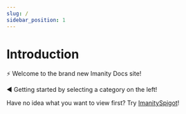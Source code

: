 ```yaml
---
slug: /
sidebar_position: 1
---
```


# Introduction

⚡ Welcome to the brand new Imanity Docs site!

◀ Getting started by selecting a category on the left!

Have no idea what you want to view first? Try [ImanitySpigot](/docs/category/imanityspigot)!